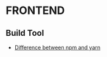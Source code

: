 # FRONTEND

## Build Tool
* [Difference between npm and yarn](src/frontend/npm/difference-between-npm-and-yarn.md)